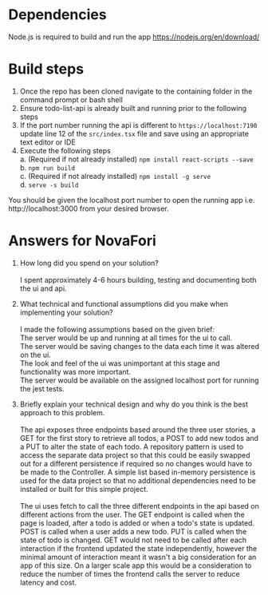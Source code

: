 # Dependencies
Node.js is required to build and run the app https://nodejs.org/en/download/

# Build steps
1. Once the repo has been cloned navigate to the containing folder in the command prompt or bash shell
2. Ensure todo-list-api is already built and running prior to the following steps
3. If the port number running the api is different to `https://localhost:7190` update line 12 of the `src/index.tsx` file and save using an appropriate text editor or IDE
3. Execute the following steps <br />
a. (Required if not already installed) `npm install react-scripts --save` <br />
b. `npm run build` <br />
c. (Required if not already installed) `npm install -g serve` <br />
d. `serve -s build` <br />

You should be given the localhost port number to open the running app i.e. http://localhost:3000 from your desired browser.

# Answers for NovaFori

1. How long did you spend on your solution? <br /> <br />
I spent approximately 4-6 hours building, testing and documenting both the ui and api.

2. What technical and functional assumptions did you make when implementing 
your solution? <br /> <br />
I made the following assumptions based on the given brief:  <br />
The server would be up and running at all times for the ui to call.  <br />
The server would be saving changes to the data each time it was altered on the ui. <br />
The look and feel of the ui was unimportant at this stage and functionality was more important. <br />
The server would be available on the assigned localhost port for running the jest tests.

3. Briefly explain your technical design and why do you think is the best 
approach to this problem. <br /> <br />
The api exposes three endpoints based around the three user stories, a GET for the first story to retrieve all todos, a POST to add new todos and a PUT to alter the state of each todo. A repository pattern is used to access the separate data project so that this could be easily swapped out for a different persistence if required so no changes would have to be made to the Controller. A simple list based in-memory persistence is used for the data project so that no additional dependencies need to be installed or built for this simple project. <br /> <br />
The ui uses fetch to call the three different endpoints in the api based on different actions from the user. The GET endpoint is called when the page is loaded, after a todo is added or when a todo's state is updated. POST is called when a user adds a new todo. PUT is called when the state of todo is changed. GET would not need to be called after each interaction if the frontend updated the state independently, however the minimal amount of interaction meant it wasn't a big consideration for an app of this size. On a larger scale app this would be a consideration to reduce the number of times the frontend calls the server to reduce latency and cost.

